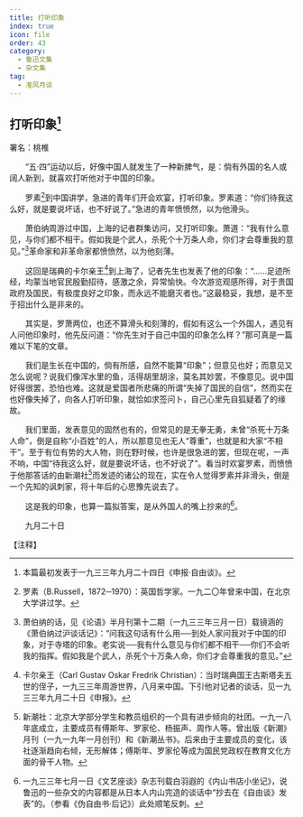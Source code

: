 ```yaml
---
title: 打听印象
index: true
icon: file
order: 43
category:
  - 鲁迅文集
  - 杂文集
tag:  
  - 准风月谈
---
```


## 打听印象[^①]

署名：桃椎

　　“五·四”运动以后，好像中国人就发生了一种新脾气，是：倘有外国的名人或阔人新到，就喜欢打听他对于中国的印象。

　　罗素[^②]到中国讲学，急进的青年们开会欢宴，打听印象。罗素道：“你们待我这么好，就是要说坏话，也不好说了。”急进的青年愤愤然，以为他滑头。

　　萧伯纳周游过中国，上海的记者群集访问，又打听印象。萧道：“我有什么意见，与你们都不相干。假如我是个武人，杀死个十万条人命，你们才会尊重我的意见。”[^③]革命家和非革命家都愤愤然，以为他刻薄。

　　这回是瑞典的卡尔亲王[^④]到上海了，记者先生也发表了他的印象：“……足迹所经，均蒙当地官民殷勤招待，感激之余，异常愉快。今次游览观感所得，对于贵国政府及国民，有极度良好之印象，而永远不能磨灭者也。”这最稳妥，我想，是不至于招出什么是非来的。

　　其实是，罗萧两位，也还不算滑头和刻薄的，假如有这么一个外国人，遇见有人问他印象时，他先反问道：“你先生对于自己中国的印象怎么样？”那可真是一篇难以下笔的文章。

　　我们是生长在中国的，倘有所感，自然不能算“印象”；但意见也好；而意见又怎么说呢？说我们像浑水里的鱼，活得胡里胡涂，莫名其妙罢，不像意见。说中国好得很罢，恐怕也难。这就是爱国者所悲痛的所谓“失掉了国民的自信”，然而实在也好像失掉了，向各人打听印象，就恰如求签问卜，自己心里先自狐疑着了的缘故。

　　我们里面，发表意见的固然也有的，但常见的是无拳无勇，未曾“杀死十万条人命”，倒是自称“小百姓”的人，所以那意见也无人“尊重”，也就是和大家“不相干”。至于有位有势的大人物，则在野时候，也许是很急进的罢，但现在呢，一声不响，中国“待我这么好，就是要说坏话，也不好说了”。看当时欢宴罗素，而愤愤于他那答话的由新潮社[^⑤]而发迹的诸公的现在，实在令人觉得罗素并非滑头，倒是一个先知的讽刺家，将十年后的心思豫先说去了。

　　这是我的印象，也算一篇拟答案，是从外国人的嘴上抄来的[^⑥]。

　　九月二十日

【注释】

[^①]:本篇最初发表于一九三三年九月二十四日《申报·自由谈》。

[^②]:罗素（B.Russell，1872─1970）：英国哲学家。一九二〇年曾来中国，在北京大学讲过学。

[^③]:萧伯纳的话，见《论语》半月刊第十二期（一九三三年三月一日）载镜涵的《萧伯纳过沪谈话记》：“问我这句话有什么用──到处人家问我对于中国的印象，对于寺塔的印象。老实说──我有什么意见与你们都不相干──你们不会听我的指挥。假如我是个武人，杀死个十万条人命，你们才会尊重我的意见。”

[^④]:卡尔亲王（Carl Gustav Oskar Fredrik Christian）：当时瑞典国王古斯塔夫五世的侄子，一九三三年周游世界，八月来中国。下引他对记者的谈话，见一九三三年九月二十日《申报》。

[^⑤]:新潮社：北京大学部分学生和教员组织的一个具有进步倾向的社团。一九一八年底成立，主要成员有傅斯年、罗家伦、杨振声、周作人等。曾出版《新潮》月刊（一九一九年一月创刊）和《新潮丛书》。后来由于主要成员的变化，该社逐渐趋向右倾，无形解体；傅斯年、罗家伦等成为国民党政权在教育文化方面的骨干人物。

[^⑥]:一九三三年七月一日《文艺座谈》杂志刊载白羽遐的《内山书店小坐记》，说鲁迅的一些杂文的内容都是从日本人内山完造的谈话中“抄去在《自由谈》发表”的。（参看《伪自由书·后记》）此处顺笔反刺。
